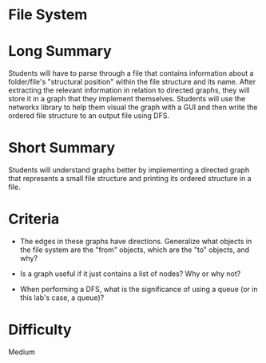 # File System 

# Long Summary

Students will have to parse through a file that contains information about a folder/file's "structural position" within the file structure and its name. After extracting the relevant information in relation to directed graphs, they will store it in a graph that they implement themselves. Students will use the networkx library to help them visual the graph with a GUI and then write the ordered file structure to an output file using DFS.
# Short Summary

Students will understand graphs better by implementing a directed graph that represents a small file structure and printing its ordered structure in a file.

# Criteria

- The edges in these graphs have directions. Generalize what objects in the file system are the "from" objects, which are the "to" objects, and why?

- Is a graph useful if it just contains a list of nodes? Why or why not?

- When performing a DFS, what is the significance of using a queue (or in this lab's case, a queue)?

# Difficulty

Medium
